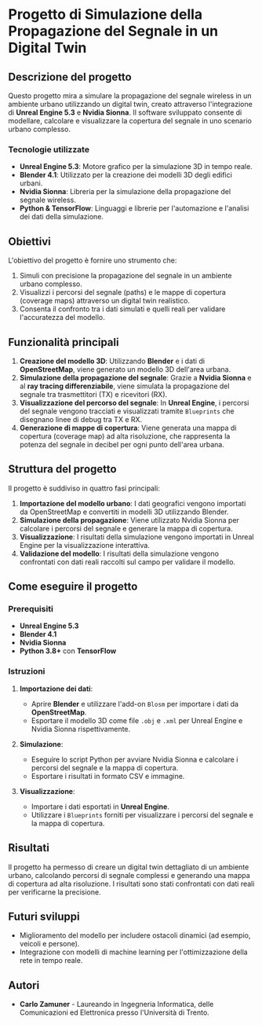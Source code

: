 
# Progetto di Simulazione della Propagazione del Segnale in un Digital Twin

## Descrizione del progetto

Questo progetto mira a simulare la propagazione del segnale wireless in un ambiente urbano utilizzando un digital twin, creato attraverso l'integrazione di **Unreal Engine 5.3** e **Nvidia Sionna**. Il software sviluppato consente di modellare, calcolare e visualizzare la copertura del segnale in uno scenario urbano complesso.

### Tecnologie utilizzate
- **Unreal Engine 5.3**: Motore grafico per la simulazione 3D in tempo reale.
- **Blender 4.1**: Utilizzato per la creazione dei modelli 3D degli edifici urbani.
- **Nvidia Sionna**: Libreria per la simulazione della propagazione del segnale wireless.
- **Python & TensorFlow**: Linguaggi e librerie per l'automazione e l'analisi dei dati della simulazione.

## Obiettivi

L'obiettivo del progetto è fornire uno strumento che:
1. Simuli con precisione la propagazione del segnale in un ambiente urbano complesso.
2. Visualizzi i percorsi del segnale (paths) e le mappe di copertura (coverage maps) attraverso un digital twin realistico.
3. Consenta il confronto tra i dati simulati e quelli reali per validare l'accuratezza del modello.

## Funzionalità principali

1. **Creazione del modello 3D**: Utilizzando **Blender** e i dati di **OpenStreetMap**, viene generato un modello 3D dell'area urbana.
2. **Simulazione della propagazione del segnale**: Grazie a **Nvidia Sionna** e al **ray tracing differenziabile**, viene simulata la propagazione del segnale tra trasmettitori (TX) e ricevitori (RX).
3. **Visualizzazione del percorso del segnale**: In **Unreal Engine**, i percorsi del segnale vengono tracciati e visualizzati tramite `Blueprints` che disegnano linee di debug tra TX e RX.
4. **Generazione di mappe di copertura**: Viene generata una mappa di copertura (coverage map) ad alta risoluzione, che rappresenta la potenza del segnale in decibel per ogni punto dell'area urbana.

## Struttura del progetto

Il progetto è suddiviso in quattro fasi principali:
1. **Importazione del modello urbano**: I dati geografici vengono importati da OpenStreetMap e convertiti in modelli 3D utilizzando Blender.
2. **Simulazione della propagazione**: Viene utilizzato Nvidia Sionna per calcolare i percorsi del segnale e generare la mappa di copertura.
3. **Visualizzazione**: I risultati della simulazione vengono importati in Unreal Engine per la visualizzazione interattiva.
4. **Validazione del modello**: I risultati della simulazione vengono confrontati con dati reali raccolti sul campo per validare il modello.

## Come eseguire il progetto

### Prerequisiti
- **Unreal Engine 5.3**
- **Blender 4.1**
- **Nvidia Sionna**
- **Python 3.8+** con **TensorFlow**

### Istruzioni

1. **Importazione dei dati**:
   - Aprire **Blender** e utilizzare l'add-on `Blosm` per importare i dati da **OpenStreetMap**.
   - Esportare il modello 3D come file `.obj` e `.xml` per Unreal Engine e Nvidia Sionna rispettivamente.

2. **Simulazione**:
   - Eseguire lo script Python per avviare Nvidia Sionna e calcolare i percorsi del segnale e la mappa di copertura.
   - Esportare i risultati in formato CSV e immagine.

3. **Visualizzazione**:
   - Importare i dati esportati in **Unreal Engine**.
   - Utilizzare i `Blueprints` forniti per visualizzare i percorsi del segnale e la mappa di copertura.

## Risultati

Il progetto ha permesso di creare un digital twin dettagliato di un ambiente urbano, calcolando percorsi di segnale complessi e generando una mappa di copertura ad alta risoluzione. I risultati sono stati confrontati con dati reali per verificarne la precisione.

## Futuri sviluppi

- Miglioramento del modello per includere ostacoli dinamici (ad esempio, veicoli e persone).
- Integrazione con modelli di machine learning per l'ottimizzazione della rete in tempo reale.

## Autori

- **Carlo Zamuner** - Laureando in Ingegneria Informatica, delle Comunicazioni ed Elettronica presso l'Università di Trento.
